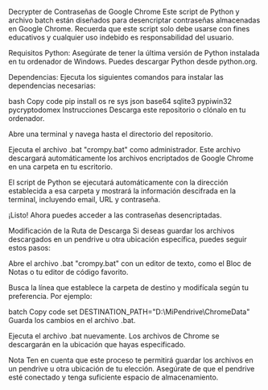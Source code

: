  Decrypter de Contraseñas de Google Chrome
Este script de Python y archivo batch están diseñados para desencriptar contraseñas almacenadas en Google Chrome. Recuerda que este script solo debe usarse con fines educativos y cualquier uso indebido es responsabilidad del usuario.

Requisitos
Python: Asegúrate de tener la última versión de Python instalada en tu ordenador de Windows. Puedes descargar Python desde python.org.

Dependencias: Ejecuta los siguientes comandos para instalar las dependencias necesarias:

bash
Copy code
pip install os re sys json base64 sqlite3 pypiwin32 pycryptodomex
Instrucciones
Descarga este repositorio o clónalo en tu ordenador.

Abre una terminal y navega hasta el directorio del repositorio.

Ejecuta el archivo .bat "crompy.bat" como administrador. Este archivo descargará automáticamente los archivos encriptados de Google Chrome en una carpeta en tu escritorio.

El script de Python se ejecutará automáticamente con la dirección establecida a esa carpeta y mostrará la información descifrada en la terminal, incluyendo email, URL y contraseña.

¡Listo! Ahora puedes acceder a las contraseñas desencriptadas.

Modificación de la Ruta de Descarga
Si deseas guardar los archivos descargados en un pendrive u otra ubicación específica, puedes seguir estos pasos:

Abre el archivo .bat "crompy.bat" con un editor de texto, como el Bloc de Notas o tu editor de código favorito.

Busca la línea que establece la carpeta de destino y modifícala según tu preferencia. Por ejemplo:

batch
Copy code
set DESTINATION_PATH="D:\MiPendrive\ChromeData"
Guarda los cambios en el archivo .bat.

Ejecuta el archivo .bat nuevamente. Los archivos de Chrome se descargarán en la ubicación que hayas especificado.

Nota
Ten en cuenta que este proceso te permitirá guardar los archivos en un pendrive u otra ubicación de tu elección. Asegúrate de que el pendrive esté conectado y tenga suficiente espacio de almacenamiento.

